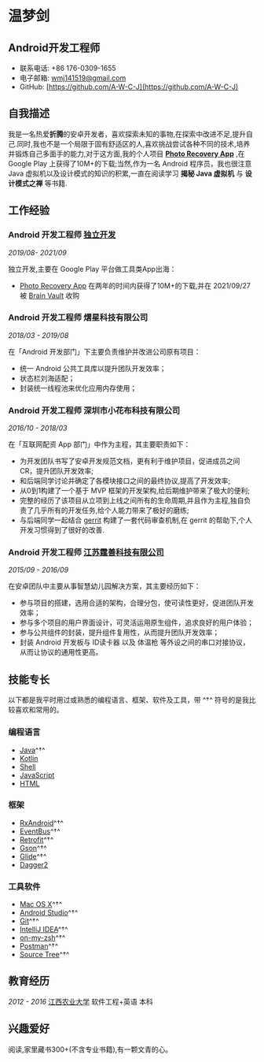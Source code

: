 # 温梦剑

## Android开发工程师

- 联系电话: +86 176-0309-1655
- 电子邮箱: wmj141519@gmail.com
- GitHub: [https://github.com/A-W-C-J](https://github.com/A-W-C-J)


## 自我描述

我是一名热爱**折腾**的安卓开发者，喜欢探索未知的事物,在探索中改进不足,提升自己.同时,我也不是一个局限于固有舒适区的人,喜欢挑战尝试各种不同的技术,培养并锻炼自己多面手的能力,对于这方面,我的个人项目 **[Photo Recovery App](https://play.google.com/store/apps/details?id=com.wenen.photorecovery&hl=en_US&gl=US)** ,在 Google Play 上获得了10M+的下载;当然,作为一名 Android 程序员，我也很注意 Java 虚拟机以及设计模式的知识的积累,一直在阅读学习 **揭秘 Java 虚拟机** 与 **设计模式之禅** 等书籍.


## 工作经验

### **Android 开发工程师** [独立开发](https://play.google.com/store/apps/dev?id=7544462411468692462)

*2019/08- 2021/09*

独立开发,主要在 Google Play 平台做工具类App出海：

* [Photo Recovery App](https://play.google.com/store/apps/details?id=com.wenen.photorecovery&hl=en_US&gl=US) 在两年的时间内获得了10M+的下载,并在 2021/09/27 被 [Brain Vault](https://play.google.com/store/apps/developer?id=Brain+Vault) 收购


### **Android 开发工程师** 熠星科技有限公司

*2018/03 - 2019/08*

在「Android 开发部门」下主要负责维护并改进公司原有项目：

* 统一 Android 公共工具库以提升团队开发效率；
* 状态栏刘海适配；
* 封装统一线程池来优化应用内存使用；


### **Android 开发工程师** 深圳市小花布科技有限公司

*2016/10 - 2018/03*

在「互联网配资 App 部门」中作为主程，其主要职责如下：

* 为开发团队书写了安卓开发规范文档，更有利于维护项目，促进成员之间 CR，提升团队开发效率;
* 和后端同学讨论并确定了各模块接口之间的最终协议,提高了开发效率;
* 从0到1构建了一个基于 MVP 框架的开发架构,给后期维护带来了极大的便利;
* 完整的经历了该项目从立项到上线之间所有的生命周期,并且作为主程,独自负责了几乎所有的开发任务,给个人能力带来了极好的磨练;
* 与后端同学一起结合 [gerrit](https://github.com/GerritCodeReview/gerrit) 构建了一套代码审查机制,在 gerrit 的帮助下,个人开发习惯得到了很好的改善.

### **Android 开发工程师** [江苏霆善科技有限公司](http://tsigntek.cn/)


*2015/09 - 2016/09*

在安卓团队中主要从事智慧幼儿园解决方案，其主要经历如下：

* 参与项目的搭建，选用合适的架构，合理分包，使可读性更好，促进团队开发效率；
* 参与多个项目的用户界面设计，可灵活运用原生组件，追求良好的用户体验；
* 参与公共组件的封装，提升组件复用性，从而提升团队开发效率；
* 封装 Android 开发板与 ID读卡器 以及 体温枪 等外设之间的串口对接协议，从而让协议的通用性更高。


## 技能专长

以下都是我平时用过或熟悉的编程语言、框架、软件及工具，带 ^†^ 符号的是我比较喜欢和常用的。

### 编程语言

- [Java](https://www.java.com)^†^
- [Kotlin](http://kotlinlang.org)
- [Shell](http://www.linuxshell.it)
- [JavaScript](https://www.javascript.com)
- [HTML](https://www.w3.org/html)


### 框架

- [RxAndroid](https://github.com/ReactiveX/RxAndroid)^†^
- [EventBus](https://github.com/greenrobot/EventBus)^†^
- [Retrofit](https://github.com/square/retrofit)^†^
- [Gson](https://github.com/google/gson)^†^
- [Glide](https://github.com/bumptech/glide)^†^
- [Dagger2](https://github.com/google/dagger)


### 工具软件

- [Mac OS X](http://apple.com/macosx)^†^
- [Android Studio](https://developer.android.com/studio/index.html?hl=zh-cn)^†^
- [Git](https://git-scm.com)^†^
- [IntelliJ IDEA](https://www.jetbrains.com/idea)^†^
- [on-my-zsh](https://github.com/robbyrussell/oh-my-zsh)^†^
- [Postman](https://www.getpostman.com)^†^
- [Source Tree](https://www.sourcetreeapp.com)^†^


## 教育经历

*2012 - 2016* [江西农业大学](http://www.jxau.edu.cn/) 软件工程+英语 本科

## 兴趣爱好

阅读,家里藏书300+(不含专业书籍),有一颗文青的心。
